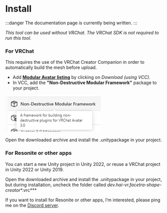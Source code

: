 ﻿---
sidebar_position: 0
---

# Install

:::danger
The documentation page is currently being written.
:::

*This tool can be used without VRChat. The VRChat SDK is not required to run this tool.*

### For VRChat

This requires the use of the VRChat Creator Companion in order to automatically build the mesh before upload.

- Add **[Modular Avatar listing](https://modular-avatar.nadena.dev/)** by clicking on *Download (using VCC).*
- In VCC, add the **"Non-Destructive Modular Framework"** package to your project.

![Untitled.png](img/Untitled.png)

Open the downloaded archive and install the .unitypackage in your project.

### For Resonite or other apps

You can start a new Unity project in Unity 2022, or reuse a VRChat project in Unity 2022 or Unity 2019.

Open the downloaded archive and install the .unitypackage in your project, but during installation, uncheck the folder called *dev.hai-vr.facetra-shape-creator**.vrc***

If you want to install for Resonite or other apps, I’m interested, please ping me on the [Discord server](https://discord.com/invite/58fWAUTYF8).
